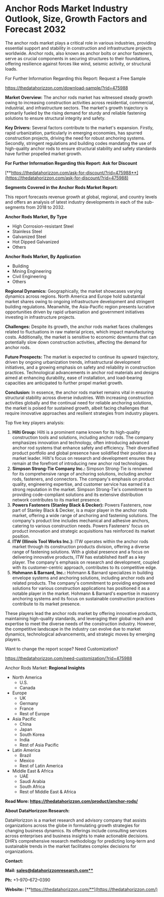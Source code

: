﻿# **Anchor Rods Market Industry Outlook, Size, Growth Factors and Forecast 2032**

The anchor rods market plays a critical role in various industries, providing essential support and stability in construction and infrastructure projects worldwide. Anchor rods, also known as anchor bolts or anchor fasteners, serve as crucial components in securing structures to their foundations, offering resilience against forces like wind, seismic activity, or structural loads.

For Further Information Regarding this Report: Request a Free Sample

<https://thedatahorizzon.com/download-sample/?rid=475988>

**Market Overview:** The anchor rods market has witnessed steady growth owing to increasing construction activities across residential, commercial, industrial, and infrastructure sectors. The market's growth trajectory is primarily fueled by the rising demand for sturdy and reliable fastening solutions to ensure structural integrity and safety.

**Key Drivers:** Several factors contribute to the market's expansion. Firstly, rapid urbanization, particularly in emerging economies, has spurred construction projects, driving the need for robust anchoring systems. Secondly, stringent regulations and building codes mandating the use of high-quality anchor rods to ensure structural stability and safety standards have further propelled market growth.

**For Further Information Regarding this Report: Ask for Discount**

[**https://thedatahorizzon.com/ask-for-discount/?rid=475988**](https://thedatahorizzon.com/ask-for-discount/?rid=475988)

**Segments Covered in the Anchor Rods Market Report:**

This report forecasts revenue growth at global, regional, and country levels and offers an analysis of latest industry developments in each of the sub-segments from 2018 to 2032.

**Anchor Rods Market, By Type**

- High Corrosion-resistant Steel
- Stainless Steel
- Galvanized Steel
- Hot Dipped Galvanized
- Others

**Anchor Rods Market, By Application**

- Building
- Mining Engineering
- Civil Engineering
- Others

**Regional Dynamics:** Geographically, the market showcases varying dynamics across regions. North America and Europe hold substantial market shares owing to ongoing infrastructure development and stringent building regulations. Meanwhile, the Asia-Pacific region presents lucrative opportunities driven by rapid urbanization and government initiatives investing in infrastructure projects.

**Challenges:** Despite its growth, the anchor rods market faces challenges related to fluctuations in raw material prices, which impact manufacturing costs. Additionally, the market is sensitive to economic downturns that can potentially slow down construction activities, affecting the demand for anchor rods.

**Future Prospects:** The market is expected to continue its upward trajectory, driven by ongoing urbanization trends, infrastructural development initiatives, and a growing emphasis on safety and reliability in construction practices. Technological advancements in anchor rod materials and designs aimed at enhancing durability, ease of installation, and load-bearing capacities are anticipated to further propel market growth.

**Conclusion:** In essence, the anchor rods market remains vital in ensuring structural stability across diverse industries. With increasing construction activities globally and the continual need for reliable anchoring solutions, the market is poised for sustained growth, albeit facing challenges that require innovative approaches and resilient strategies from industry players.



Top five key players analysis: 

1. **Hilti Group:** Hilti is a prominent name known for its high-quality construction tools and solutions, including anchor rods. The company emphasizes innovation and technology, often introducing advanced anchor rod systems that enhance safety and efficiency. Their diversified product portfolio and global presence have solidified their position as a market leader. Hilti's focus on research and development ensures they remain at the forefront of introducing new anchor rod technologies.
1. **Simpson Strong-Tie Company Inc.:** Simpson Strong-Tie is renowned for its comprehensive range of anchoring solutions, including anchor rods, fasteners, and connectors. The company's emphasis on product quality, engineering expertise, and customer service has earned it a strong reputation in the market. Simpson Strong-Tie's commitment to providing code-compliant solutions and its extensive distribution network contributes to its market presence.
1. **Powers Fasteners (Stanley Black & Decker):** Powers Fasteners, now part of Stanley Black & Decker, is a major player in the anchor rods market, offering a wide range of anchoring and fastening solutions. The company's product line includes mechanical and adhesive anchors, catering to various construction needs. Powers Fasteners' focus on product innovation and strategic acquisitions has reinforced its market position.
1. **ITW (Illinois Tool Works Inc.):** ITW operates within the anchor rods market through its construction products division, offering a diverse range of fastening solutions. With a global presence and a focus on delivering innovative products, ITW has established itself as a key player. The company's emphasis on research and development, coupled with its customer-centric approach, contributes to its competitive edge.
1. **Hohmann & Barnard, Inc.:** Hohmann & Barnard specializes in building envelope systems and anchoring solutions, including anchor rods and related products. The company's commitment to providing engineered solutions for various construction applications has positioned it as a notable player in the market. Hohmann & Barnard's expertise in masonry anchoring systems and its focus on sustainable construction practices contribute to its market presence.

These players lead the anchor rods market by offering innovative products, maintaining high-quality standards, and leveraging their global reach and expertise to meet the diverse needs of the construction industry. However, the competitive landscape in the industry can evolve due to market dynamics, technological advancements, and strategic moves by emerging players.

Want to change the report scope? Need Customization?

<https://thedatahorizzon.com/need-customization/?rid=475988>

Anchor Rods Market: **Regional Insights**

- North America
  - U.S.
  - Canada
- Europe
  - UK
  - Germany
  - France
  - Rest of Europe
- Asia Pacific
  - China
  - Japan
  - South Korea
  - India
  - Rest of Asia Pacific
- Latin America
  - Brazil
  - Mexico
  - Rest of Latin America
- Middle East & Africa
  - UAE
  - Saudi Arabia
  - South Africa
  - Rest of Middle East & Africa

**Read More: https://thedatahorizzon.com/product/anchor-rods/**

**About DataHorizzon Research:**

DataHorizzon is a market research and advisory company that assists organizations across the globe in formulating growth strategies for changing business dynamics. Its offerings include consulting services across enterprises and business insights to make actionable decisions. DHR’s comprehensive research methodology for predicting long-term and sustainable trends in the market facilitates complex decisions for organizations.

**Contact:**

**Mail: [sales@datahorizzonresearch.com**](mailto:sales@datahorizzonresearch.com)**

**Ph:** +1–970–672–0390

**Website:** [**https://thedatahorizzon.com/**](https://thedatahorizzon.com/)


